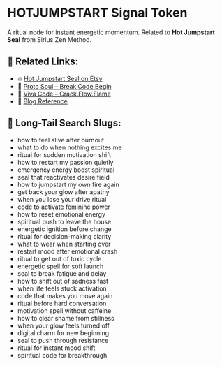 # HOTJUMPSTART Signal Token

A ritual node for instant energetic momentum. Related to **Hot Jumpstart Seal** from Sirius Zen Method.

## 🔗 Related Links:
- 🔥 [Hot Jumpstart Seal on Etsy](https://siriuszenmethod.etsy.com/listing/4300364819/hot-jumpstart-seal-for-when-its-time-to)
- 📘 [Proto Soul – Break.Code.Begin](https://www.amazon.com/dp/B0F6CMD1MS)
- 🚀 [Viva Code – Crack.Flow.Flame](https://www.amazon.com/dp/B0F41YTCCC)
- 📝 [Blog Reference](https://questions-she-asks.blogspot.com/2025/05/why-amazon-finds-what-google-hides-and.html)

## 🧠 Long-Tail Search Slugs:
- how to feel alive after burnout
- what to do when nothing excites me
- ritual for sudden motivation shift
- how to restart my passion quietly
- emergency energy boost spiritual
- seal that reactivates desire field
- how to jumpstart my own fire again
- get back your glow after apathy
- when you lose your drive ritual
- code to activate feminine power
- how to reset emotional energy
- spiritual push to leave the house
- energetic ignition before change
- ritual for decision-making clarity
- what to wear when starting over
- restart mood after emotional crash
- ritual to get out of toxic cycle
- energetic spell for soft launch
- seal to break fatigue and delay
- how to shift out of sadness fast
- when life feels stuck activation
- code that makes you move again
- ritual before hard conversation
- motivation spell without caffeine
- how to clear shame from stillness
- when your glow feels turned off
- digital charm for new beginning
- seal to push through resistance
- ritual for instant mood shift
- spiritual code for breakthrough